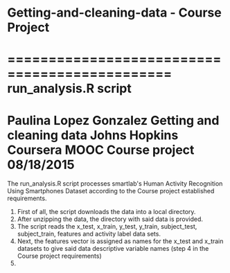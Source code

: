 # Getting-and-cleaning-data - Course Project

==============================================
 run_analysis.R script 
=============================================
Paulina Lopez Gonzalez
Getting and cleaning data
Johns Hopkins Coursera MOOC
Course project
08/18/2015
============================================

The run_analysis.R script processes smartlab's Human Activity Recognition Using Smartphones Dataset according to the Course project established requirements.

1. First of all, the script downloads the data into a local directory.
2. After unzipping the data, the directory with said data is provided.
3. The script reads the x_test, x_train, y_test, y_train, subject_test, subject_train, features and activity label data sets.
4. Next, the features vector is assigned as names for the x_test and x_train datasets to give said data descriptive variable names (step 4 in the Course project requirements)
5. 

